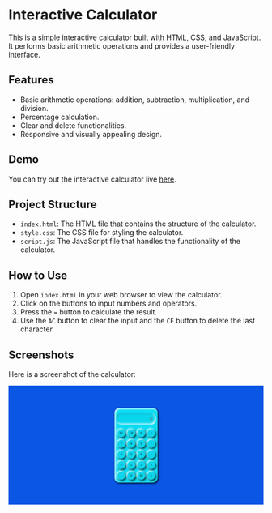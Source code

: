 # Interactive Calculator

This is a simple interactive calculator built with HTML, CSS, and JavaScript. It performs basic arithmetic operations and provides a user-friendly interface.

## Features

- Basic arithmetic operations: addition, subtraction, multiplication, and division.
- Percentage calculation.
- Clear and delete functionalities.
- Responsive and visually appealing design.

## Demo

You can try out the interactive calculator live [here](https://mycalcmate.netlify.app/). 


## Project Structure

- `index.html`: The HTML file that contains the structure of the calculator.
- `style.css`: The CSS file for styling the calculator.
- `script.js`: The JavaScript file that handles the functionality of the calculator.

## How to Use

1. Open `index.html` in your web browser to view the calculator.
2. Click on the buttons to input numbers and operators.
3. Press the `=` button to calculate the result.
4. Use the `AC` button to clear the input and the `CE` button to delete the last character.

## Screenshots

Here is a screenshot of the calculator:

![Calculator Screenshot](assets/output.png)

